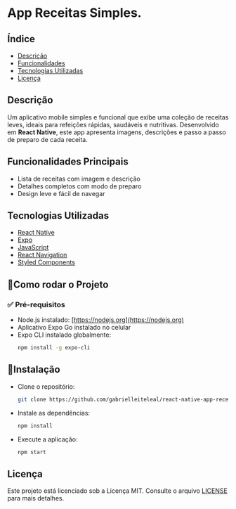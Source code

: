# App Receitas Simples.

## Índice

- [Descrição](#descri%C3%A7%C3%A3o)<!-- - [Capturas de tela](#capturas-de-tela) -->
- [Funcionalidades](#funcionalidades-principais)
- [Tecnologias Utilizadas](#tecnologias-utilizadas)
- [Licença](#licen%C3%A7a)

## Descrição

Um aplicativo mobile simples e funcional que exibe uma coleção de receitas leves, ideais para refeições rápidas, saudáveis e nutritivas. Desenvolvido em **React Native**, este app apresenta imagens, descrições e passo a passo de preparo de cada receita.

<!--
## Capturas de tela

<p align="center">
  <img src="https://github.com/gabrielleiteleal/react-native-app-receitas/blob/main/src/images/captura-1.jpg" alt="Captura de Tela 1" width="auto" height="500" style="margin: 10px;" />
  <img src="https://github.com/gabrielleiteleal/react-native-app-receitas/blob/main/src/images/captura-2.jpg" alt="Captura de Tela 2" width="auto" height="500" style="margin: 10px;" />
  <img src="https://github.com/gabrielleiteleal/react-native-app-receitas/blob/main/src/images/captura-3.jpg" alt="Captura de Tela 3" width="auto" height="500" style="margin: 10px;" />
  <img src="https://github.com/gabrielleiteleal/react-native-app-receitas/blob/main/src/images/captura-4.jpg" alt="Captura de Tela 4" width="auto" height="500" style="margin: 10px;" />
</p>

 -->

## Funcionalidades Principais

- Lista de receitas com imagem e descrição
- Detalhes completos com modo de preparo
- Design leve e fácil de navegar

## Tecnologias Utilizadas

- [React Native](https://reactnative.dev/)
- [Expo](https://expo.dev/) 
- [JavaScript](https://developer.mozilla.org/pt-BR/docs/Web/JavaScript)
- [React Navigation](https://reactnavigation.org/) 
- [Styled Components](https://styled-components.com/) 

## 🚀Como rodar o Projeto

### ✅ Pré-requisitos

- Node.js instalado: [https://nodejs.org](https://nodejs.org)
- Aplicativo Expo Go instalado no celular
- Expo CLI instalado globalmente:  
  ```bash
  npm install -g expo-cli

## 🔧Instalação

- Clone o repositório:  
  ```bash
  git clone https://github.com/gabrielleiteleal/react-native-app-receitas.git

- Instale as dependências:  
  ```bash
  npm install

- Execute a aplicação:  
  ```bash
  npm start

## Licença

Este projeto está licenciado sob a Licença MIT. Consulte o arquivo [LICENSE](LICENSE) para mais detalhes.
